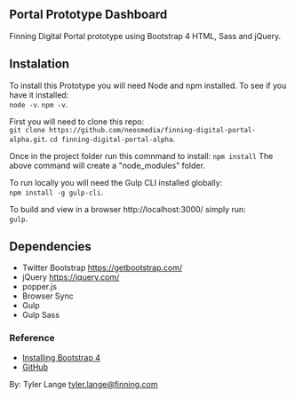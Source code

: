 ## Portal Prototype Dashboard
Finning Digital Portal prototype using Bootstrap 4 HTML, Sass and jQuery.  

## Instalation
To install this Prototype you will need Node and npm installed. To see if you have it installed:  
`node -v`. 
`npm -v`. 

First you will need to clone this repo:  
`git clone https://github.com/neosmedia/finning-digital-portal-alpha.git`. 
 `cd finning-digital-portal-alpha`. 

Once in the project folder run this comnmand to install:
`npm install`
The above command will create a "node_modules" folder.

To run locally you will need the Gulp CLI installed globally:  
`npm install -g gulp-cli`. 

To build and view in a browser http://localhost:3000/ simply run:  
`gulp`. 

## Dependencies

* Twitter Bootstrap https://getbootstrap.com/
* jQuery https://jquery.com/
* popper.js
* Browser Sync
* Gulp
* Gulp Sass

### Reference
* [Installing Bootstrap 4](https://coursetro.com/posts/design/72/Installing-Bootstrap-4-Tutorial)
* [GitHub](http://github.com)

By: Tyler Lange tyler.lange@finning.com
